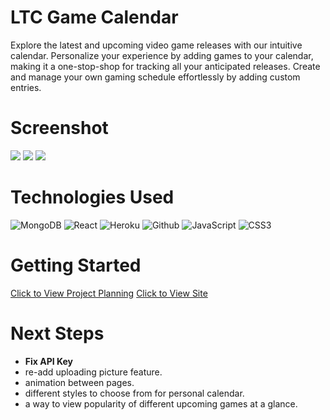 # LTC Game Calendar
Explore the latest and upcoming video game releases with our intuitive calendar. Personalize your experience by adding games to your calendar, making it a one-stop-shop for tracking all your anticipated releases. Create and manage your own gaming schedule effortlessly by adding custom entries. 

# Screenshot

<img src="https://i.imgur.com/6C1B8yJ.png">
<img src="https://i.imgur.com/jQC5Bkc.png">
<img src="https://i.imgur.com/a2r3PCi.png">

# Technologies Used

![MongoDB](https://img.shields.io/badge/-MongoDB-05122A?style=flat&logo=mongodb)
![React](https://img.shields.io/badge/-React-05122A?style=flat&logo=react)
![Heroku](https://img.shields.io/badge/-Heroku-05122A?style=flat&logo=heroku)
![Github](https://img.shields.io/badge/-GitHub-05122A?style=flat&logo=github)
![JavaScript](https://img.shields.io/badge/-JavaScript-05122A?style=flat&logo=javascript)
![CSS3](https://img.shields.io/badge/-CSS-05122A?style=flat&logo=css3)

# Getting Started

[Click to View Project Planning](https://trello.com/b/2021atgQ/game-calendar)
[Click to View Site](https://game-calendar-ltc-4199d19617ef.herokuapp.com/)

# Next Steps

- **Fix API Key**
- re-add uploading picture feature.
- animation between pages.
- different styles to choose from for personal calendar.
- a way to view popularity of different upcoming games at a glance.